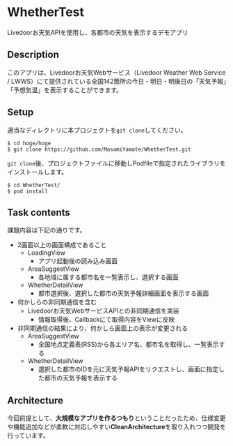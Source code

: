 # WhetherTest
Livedoorお天気APIを使用し、各都市の天気を表示するデモアプリ

## Description
このアプリは、Livedoorお天気Webサービス（Livedoor Weather Web Service / LWWS）にて提供されている全国142箇所の今日・明日・明後日の「天気予報」「予想気温」を表示することができます。

## Setup
適当なディレクトリに本プロジェクトを`git clone`してください。

```
$ cd hoge/hoge
$ git clone https://github.com/MasamiYamate/WhetherTest.git
```

`git clone`後、プロジェクトファイルに移動しPodfileで指定されたライブラリをインストールします。

```
$ cd WhetherTest/
$ pod install
```

## Task contents
課題内容は下記の通りです。

- 2画面以上の画面構成であること
  - LoadingView
    - アプリ起動後の読み込み画面
  - AreaSuggestView
    - 各地域に属する都市名を一覧表示し、選択する画面
  - WhetherDetailView
    - 都市選択後、選択した都市の天気予報詳細画面を表示する画面
- 何かしらの非同期通信を含む
  - Livedoorお天気WebサービスAPIとの非同期通信を実装
    - 情報取得後、Callbackにて取得内容をViewに反映
- 非同期通信の結果により、何かしら画面上の表示が変更される
  - AreaSuggestView
    - 全国地点定義表(RSS)から各エリア名、都市名を取得し、一覧表示する
  - WhetherDetailView
    - 選択した都市のIDを元に天気予報APIをリクエストし、画面に指定した都市の天気予報を表示する
    
## Architecture
今回前提として、**大規模なアプリを作るつもり**ということだったため、仕様変更や機能追加などが柔軟に対応しやすい**CleanArchitecture**を取り入れつつ開発を行っています。
